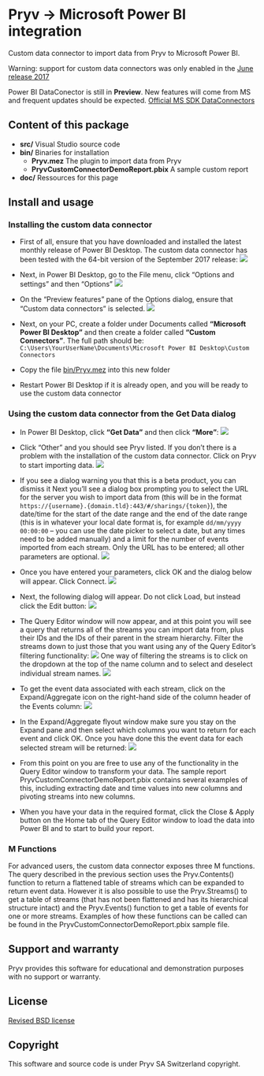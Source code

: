 # Pryv → Microsoft Power BI integration

Custom data connector to import data from Pryv to Microsoft Power BI.

Warning: support for custom data connectors was only enabled in the [June release 2017](https://powerbi.microsoft.com/en-us/blog/power-bi-desktop-june-feature-summary/#dataConnectivity)

Power BI DataConector is still in **Preview**. New features will come from MS and frequent updates should be expected.
[Official MS SDK DataConnectors](https://github.com/Microsoft/DataConnectors)

## Content of this package

- **src/** Visual Studio source code
- **bin/** Binaries for installation
	- **Pryv.mez** The plugin to import data from Pryv
	- **PryvCustomConnectorDemoReport.pbix** A sample custom report
- **doc/** Ressources for this page 

## Install and usage

### Installing the custom data connector

- First of all, ensure that you have downloaded and installed the latest monthly release of Power BI Desktop. The custom data connector has been tested with the 64-bit version of the September 2017 release:
![](doc/img-readme/version.png)

- Next, in Power BI Desktop, go to the File menu, click “Options and settings” and then “Options”
![](doc/img-readme/1-options.png)

- On the “Preview features” pane of the Options dialog, ensure that “Custom data connectors” is selected.
![](doc/img-readme/2-preview-features.png)

- Next, on your PC, create a folder under Documents called **“Microsoft Power BI Desktop”** and then create a folder called **“Custom Connectors”**. The full path should be:
`C:\Users\YourUserName\Documents\Microsoft Power BI Desktop\Custom Connectors`
- Copy the file [bin/Pryv.mez](https://github.com/pryv/poc-integration-powerbi/raw/master/bin/Pryv.mez) into this new folder
- Restart Power BI Desktop if it is already open, and you will be ready to use the custom data connector

### Using the custom data connector from the Get Data dialog

- In Power BI Desktop, click **“Get Data”** and then click **“More”**:
![](doc/img-readme/3-getdata.png)

- Click “Other” and you should see Pryv listed. If you don’t there is a problem with the installation of the custom data connector. Click on Pryv to start importing data.
![](doc/img-readme/4-getdata2.png)

-	If you see a dialog warning you that this is a beta product, you can dismiss it
Next you’ll see a dialog box prompting you to select the URL for the server you wish to import data from (this will be in the format `https://{username}.{domain.tld}:443/#/sharings/{token}`), the date/time for the start of the date range and the end of the date range (this is in whatever your local date format is, for example `dd/mm/yyyy 00:00:00` – you can use the date picker to select a date, but any times need to be added manually) and a limit for the number of events imported from each stream. Only the URL has to be entered; all other parameters are optional.
![](doc/img-readme/5-panel.png)

- Once you have entered your parameters, click OK and the dialog below will appear. Click Connect.
![](doc/img-readme/6-dialog.png)

- Next, the following dialog will appear. Do not click Load, but instead click the Edit button:
![](doc/img-readme/7-edit.png)

- The Query Editor window will now appear, and at this point you will see a query that returns all of the streams you can import data from, plus their IDs and the IDs of their parent in the stream hierarchy. Filter the streams down to just those that you want using any of the Query Editor’s filtering functionality:
![](doc/img-readme/8-filter.png)
One way of filtering the streams is to click on the dropdown at the top of the name column and to select and deselect individual stream names.
![](doc/img-readme/9-filter2.png)

- To get the event data associated with each stream, click on the Expand/Aggregate icon on the right-hand side of the column header of the Events column:
![](doc/img-readme/10-getevent.png)

- In the Expand/Aggregate flyout window make sure you stay on the Expand pane and then select which columns you want to return for each event and click OK. Once you have done this the event data for each selected stream will be returned:
![](doc/img-readme/11-expand.png)

- From this point on you are free to use any of the functionality in the Query Editor window to transform your data. The sample report PryvCustomConnectorDemoReport.pbix contains several examples of this, including extracting date and time values into new columns and pivoting streams into new columns.
- When you have your data in the required format, click the Close & Apply button on the Home tab of the Query Editor window to load the data into Power BI and to start to build your report.

### M Functions

For advanced users, the custom data connector exposes three M functions. The query described in the previous section uses the Pryv.Contents() function to return a flattened table of streams which can be expanded to return event data. However it is also possible to use the Pryv.Streams() to get a table of streams (that has not been flattened and has its hierarchical structure intact) and the Pryv.Events() function to get a table of events for one or more streams. Examples of how these functions can be called can be found in the PryvCustomConnectorDemoReport.pbix sample file.

## Support and warranty

Pryv provides this software for educational and demonstration purposes with no support or warranty.

## License

[Revised BSD license](https://github.com/pryv/documents/blob/master/license-bsd-revised.md)

## Copyright
This software and source code is under Pryv SA Switzerland copyright.
